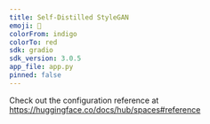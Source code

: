 ```yaml
---
title: Self-Distilled StyleGAN
emoji: 🐨
colorFrom: indigo
colorTo: red
sdk: gradio
sdk_version: 3.0.5
app_file: app.py
pinned: false
---
```


Check out the configuration reference at https://huggingface.co/docs/hub/spaces#reference
